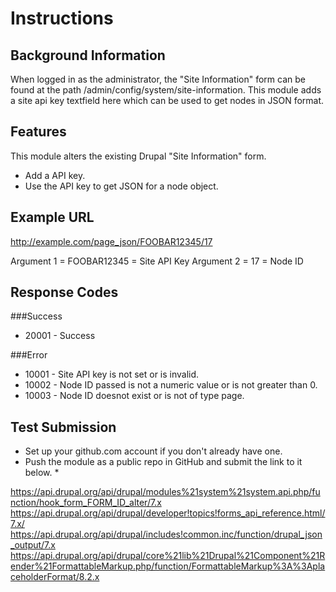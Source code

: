 # Instructions

## Background Information

When logged in as the administrator, the "Site Information" form can be found at the path /admin/config/system/site-information. This module adds a site api key textfield here which can be used to get nodes in JSON format.

## Features

This module alters the existing Drupal "Site Information" form.

* Add a API key.
* Use the API key to get JSON for a node object.

## Example URL

http://example.com/page_json/FOOBAR12345/17

Argument 1 = FOOBAR12345 = Site API Key
Argument 2 = 17          = Node ID

## Response Codes

###Success
* 20001 - Success

###Error
* 10001 - Site API key is not set or is invalid.
* 10002 - Node ID passed is not a numeric value or is not greater than 0.
* 10003 - Node ID doesnot exist or is not of type page.

## Test Submission

* Set up your github.com account if you don't already have one.
* Push the module as a public repo in GitHub and submit the link to it below. *

https://api.drupal.org/api/drupal/modules%21system%21system.api.php/function/hook_form_FORM_ID_alter/7.x
https://api.drupal.org/api/drupal/developer!topics!forms_api_reference.html/7.x/
https://api.drupal.org/api/drupal/includes!common.inc/function/drupal_json_output/7.x
https://api.drupal.org/api/drupal/core%21lib%21Drupal%21Component%21Render%21FormattableMarkup.php/function/FormattableMarkup%3A%3AplaceholderFormat/8.2.x
